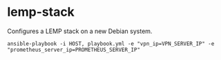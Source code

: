 # lemp-stack

Configures a LEMP stack on a new Debian system.

`ansible-playbook -i HOST, playbook.yml -e "vpn_ip=VPN_SERVER_IP" -e "prometheus_server_ip=PROMETHEUS_SERVER_IP"`
